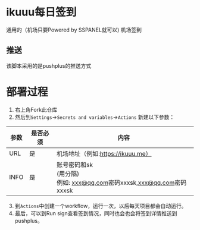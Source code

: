 # ikuuu每日签到

通用的（机场只要Powered by SSPANEL就可以) 机场签到
## 推送
  该脚本采用的是pushplus的推送方式

# 部署过程
 
1. 右上角Fork此仓库
2. 然后到`Settings`→`Secrets and variables`→`Actions` 新建以下参数：

| 参数    | 是否必须  | 内容                                                                | 
|-------| ------------ |-------------------------------------------------------------------|
| URL   | 是  | 机场地址（例如:https://ikuuu.me）                                         |
| INFO  | 是  | 账号密码和sk<br/>(用<split>分隔) <br/>例如: xxx@qq.com<split>密码xxx<split>sk,xxx@qq.com<split>密码xxx<split>sk|

3. 到`Actions`中创建一个workflow，运行一次，以后每天项目都会自动运行。
4. 最后，可以到Run sign查看签到情况，同时也会也会将签到详情推送到pushplus。
